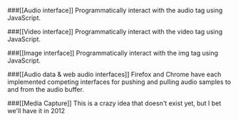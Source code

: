 ###[[Audio interface]]
Programmatically interact with the audio tag using JavaScript.

###[[Video interface]]
Programmatically interact with the video tag using JavaScript.

###[[Image interface]]
Programmatically interact with the img tag using JavaScript.

###[[Audio data & web audio interfaces]]
Firefox and Chrome have each implemented competing interfaces for pushing and pulling audio samples to and from the audio buffer.

###[[Media Capture]]
This is a crazy idea that doesn't exist yet, but I bet we'll have it in 2012